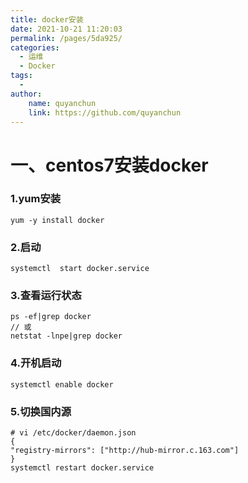 ```yaml
---
title: docker安装
date: 2021-10-21 11:20:03
permalink: /pages/5da925/
categories:
  - 运维
  - Docker
tags:
  - 
author:
    name: quyanchun
    link: https://github.com/quyanchun
---
```




# 一、centos7安装docker

### 	1.yum安装

```
yum -y install docker
```

### 	2.启动

```
systemctl  start docker.service
```

### 	3.查看运行状态

```
ps -ef|grep docker
// 或
netstat -lnpe|grep docker
```

### 	4.开机启动

```
systemctl enable docker
```

### 	5.切换国内源

```
# vi /etc/docker/daemon.json
{
"registry-mirrors": ["http://hub-mirror.c.163.com"]
}
systemctl restart docker.service
```

